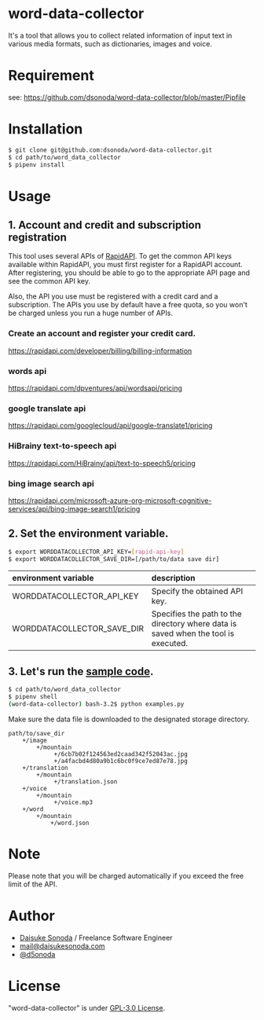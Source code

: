 # word-data-collector
It's a tool that allows you to collect related information of input text in various media formats, such as dictionaries, images and voice.

# Requirement

see: https://github.com/dsonoda/word-data-collector/blob/master/Pipfile

# Installation

```bash
$ git clone git@github.com:dsonoda/word-data-collector.git
$ cd path/to/word_data_collector
$ pipenv install
```

# Usage
## 1. Account and credit and subscription registration  
This tool uses several APIs of [RapidAPI](https://rapidapi.com/). To get the common API keys available within RapidAPI, you must first register for a RapidAPI account. After registering, you should be able to go to the appropriate API page and see the common API key.  
  
Also, the API you use must be registered with a credit card and a subscription. The APIs you use by default have a free quota, so you won't be charged unless you run a huge number of APIs.  

### Create an account and register your credit card.  
https://rapidapi.com/developer/billing/billing-information  

### words api  
https://rapidapi.com/dpventures/api/wordsapi/pricing  

### google translate api  
https://rapidapi.com/googlecloud/api/google-translate1/pricing  

### HiBrainy text-to-speech api  
https://rapidapi.com/HiBrainy/api/text-to-speech5/pricing  

### bing image search api  
https://rapidapi.com/microsoft-azure-org-microsoft-cognitive-services/api/bing-image-search1/pricing  


## 2. Set the environment variable.  

```bash
$ export WORDDATACOLLECTOR_API_KEY=[rapid-api-key]
$ export WORDDATACOLLECTOR_SAVE_DIR=[/path/to/data save dir]
```

|environment variable|description|
|:---|:---|
|WORDDATACOLLECTOR_API_KEY|Specify the obtained API key.|
|WORDDATACOLLECTOR_SAVE_DIR|Specifies the path to the directory where data is saved when the tool is executed.|

## 3. Let's run the [sample code](https://github.com/dsonoda/word-data-collector/blob/master/word_data_collector/examples.py).  

```bash
$ cd path/to/word_data_collector
$ pipenv shell
(word-data-collector) bash-3.2$ python examples.py
```

Make sure the data file is downloaded to the designated storage directory.

```
path/to/save_dir
    +/image
        +/mountain
             +/6cb7b02f124563ed2caad342f52043ac.jpg
             +/a4facbd4d80a9b1c6bc0f9ce7ed87e78.jpg
    +/translation
        +/mountain
             +/translation.json
    +/voice
        +/mountain
             +/voice.mp3
    +/word
        +/mountain
            +/word.json
```

# Note
Please note that you will be charged automatically if you exceed the free limit of the API.  
 
# Author
* [Daisuke Sonoda](https://daisukesonoda.com/) / Freelance Software Engineer  
* [mail@daisukesonoda.com](mail@daisukesonoda.com)  
* [@d5onoda](https://twitter.com/d5onoda)  
 
# License
"word-data-collector" is under [GPL-3.0 License](https://github.com/dsonoda/word-data-collector/blob/master/LICENSE).

